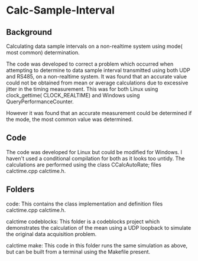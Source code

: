 # Calc-Sample-Interval

Background
-----------
Calculating data sample intervals on a non-realtime system using mode( most common) determination.

The code was developed to correct a problem which occurred when attempting to determine to data sample
interval transmitted using both UDP and RS485, on a non-realtime system. It was found that an accurate
value could not be obtained from mean or average calculations due to excessive jitter in the timing
measurement. This was for both Linux using clock_gettime( CLOCK_REALTIME) and Windows using 
QueryPerformanceCounter.

However it was found that an accurate measurement could be determined if the mode, the most common
value was determined. 

Code
----
The code was developed for Linux but could be modified for Windows. I haven't used a conditional
compilation for both as it looks too untidy.
The calculations are performed using the class CCalcAutoRate; files calctime.cpp calctime.h.

Folders
-------
code: This contains the class implementation and definition files calctime.cpp calctime.h.

calctime codeblocks: This folder is a codeblocks project which demonstrates the calculation
                     of the mean using a UDP loopback to simulate the original data
                     acquisition problem.
                     
calctime make: This code in this folder runs the same simulation as above, but can be built
               from a terminal using the Makefile present.
                     
                   


